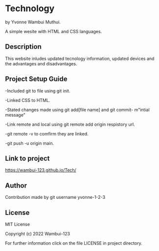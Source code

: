 # Technology

by Yvonne Wambui Muthui.

A simple wesite with HTML and CSS languages.

## Description
This website inludes updated tecnology information, updated devices and the advantages and disadvantages.

## Project Setup Guide
-Included git to file using git init.

-Linked CSS to HTML.

-Stated changes made using git add[file name] and git commit- m"intial message"

-Link remote and local using git remote add origin respistory url.

-git remote -v to comfirm they are linked.

-git push -u origin main.

## Link to project
https://wambui-123.github.io/Tech/

## Author
Contribution made by git username yvonne-1-2-3
## License 
MIT License

Copyright (c) 2022 Wambui-123 

For further information click on the file LICENSE in project directory.

 
